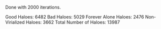 Done with 2000 iterations.

Good Haloes: 6482
Bad Haloes: 5029
Forever Alone Haloes: 2476
Non-Virialized Haloes: 3662
Total Number of Haloes: 13987



